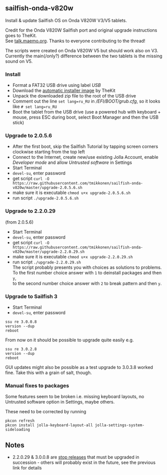 ## sailfish-onda-v820w
Install & update Sailfish OS on Onda V820W V3/V5 tablets.

Credit for the Onda V820W Sailfish port and original upgrade instructions goes to TheKit.  
See [talk.maemo.org](http://talk.maemo.org/showthread.php?t=96708). Thanks to everyone contributing to the thread!

The scripts were created on Onda V820W V5 but should work also on V3. Currently the main(/only?) difference between the two tablets is the missing sound on V5.

### Install

* Format a FAT32 USB drive using label _USB_
* Download the [automatic installer image](https://mega.nz/#!8FZRiBwB!FBBD8CUMaBMkKcyiUDlw_sKfCjNZOQp713VqT-FoAhM) by TheKit
* Unpack the downloaded zip file to the root of the USB drive
* Comment out the line `set lang=ru_RU` in _/EFI/BOOT/grub.cfg_, so it looks like `# set lang=ru_RU`
* Boot the tablet from the USB drive (use a powered hub with keyboard + mouse, press ESC during boot, select Boot Manager and then the USB stick)

### Upgrade to 2.0.5.6

* After the first boot, skip the Sailfish Tutorial by tapping screen corners clockwise starting from the top left
* Connect to the Internet, create new/use existing Jolla Account, enable _Developer mode_ and allow _Untrusted software_ in Settings
* Start Terminal
* `devel-su`, enter password
* get script `curl -O https://raw.githubusercontent.com/tmikkonen/sailfish-onda-v820w/master/upgrade-2.0.5.6.sh`
* make sure it is executable `chmod u+x upgrade-2.0.5.6.sh`
* run script `./upgrade-2.0.5.6.sh`

### Upgrade to 2.2.0.29
(from 2.0.5.6)
* Start Terminal
* `devel-su`, enter password
* get script `curl -O https://raw.githubusercontent.com/tmikkonen/sailfish-onda-v820w/master/upgrade-2.2.0.29.sh`
* make sure it is executable `chmod u+x upgrade-2.2.0.29.sh`
* run script `./upgrade-2.2.0.29.sh`  
The script probably presents you with choices as solutions to problems.  
To the first number choice answer with `1` to deinstall packages and then `y`,  
to the second number choice answer with `2` to break pattern and then `y`.

### Upgrade to Sailfish 3
* Start Terminal
* `devel-su`, enter password
```
ssu re 3.0.0.8
version --dup
reboot
```
From now on it should be possible to upgrade quite easily e.g. 

```
ssu re 3.0.2.8
version --dup
reboot
```
GUI updates might also be possible as a test upgrade to 3.0.3.8 worked fine. Take this with a grain of salt, though.  

### Manual fixes to packages
Some features seem to be broken i.e. missing keyboard layouts, no Untrusted software option in Settings, maybe others.

These need to be corrected by running
```
pkcon refresh
pkcon install jolla-keyboard-layout-all jolla-settings-system-sideloading
```
 
## Notes
* 2.2.0.29 & 3.0.0.8 are [stop releases](https://jolla.zendesk.com/hc/en-us/articles/201836347#4) that must be upgraded in succession - others will probably exist in the future, see the previous link for details
